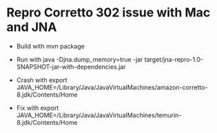 # Repro Corretto 302 issue with Mac and JNA

* Build with mvn package
* Run with java -Djna.dump_memory=true -jar target/jna-repro-1.0-SNAPSHOT-jar-with-dependencies.jar

* Crash with export JAVA_HOME=/Library/Java/JavaVirtualMachines/amazon-corretto-8.jdk/Contents/Home
* Fix with export JAVA_HOME=/Library/Java/JavaVirtualMachines/temurin-8.jdk/Contents/Home
